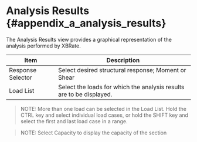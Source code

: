 Analysis Results {#appendix_a_analysis_results}
============
The Analysis Results view provides a graphical representation of the analysis performed by XBRate.

Item | Description
----|-----
Response Selector | Select desired structural response; Moment or Shear
Load List | Select the loads for which the analysis results are to be displayed.

> NOTE: More than one load can be selected in the Load List. Hold the CTRL key and select individual load cases, or hold the SHIFT key and select the first and last load case in a range.

> NOTE: Select Capacity to display the capacity of the section